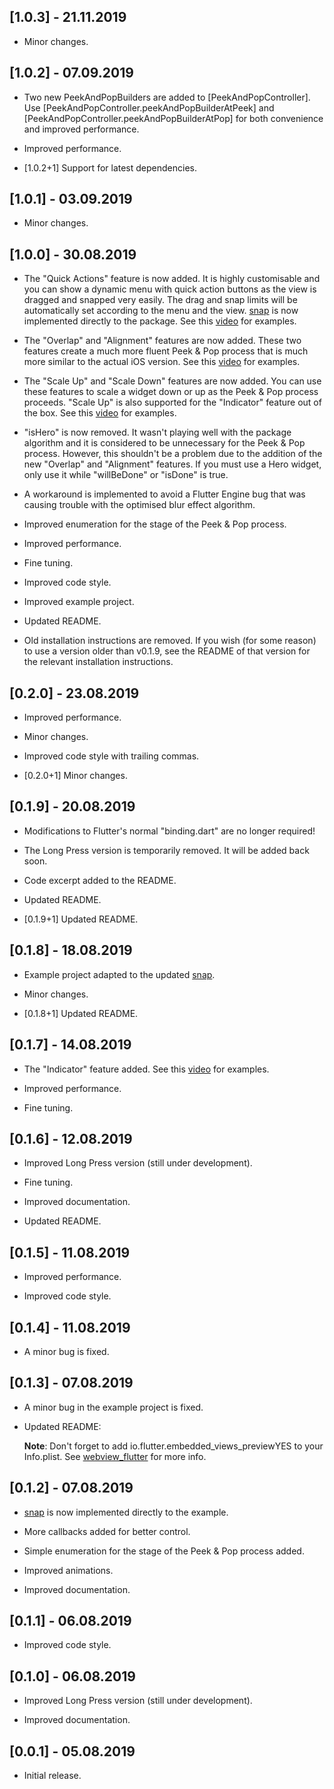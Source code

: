 ## [1.0.3] - 21.11.2019

* Minor changes.

## [1.0.2] - 07.09.2019

* Two new PeekAndPopBuilders are added to [PeekAndPopController]. Use [PeekAndPopController.peekAndPopBuilderAtPeek] and 
[PeekAndPopController.peekAndPopBuilderAtPop] for both convenience and improved performance.

* Improved performance.

* [1.0.2+1] Support for latest dependencies.

## [1.0.1] - 03.09.2019

* Minor changes.

## [1.0.0] - 30.08.2019

* The "Quick Actions" feature is now added. It is highly customisable and you can show a dynamic menu with quick action buttons as the view is 
dragged and snapped very easily. The drag and snap limits will be automatically set according to the menu and the view. 
[snap](https://pub.dev/packages/snap) is now implemented directly to the package. See this [video](https://youtu.be/IQq_ty5mRYU) for examples.

* The "Overlap" and "Alignment" features are now added. These two features create a much more fluent Peek & Pop process that is much more similar 
to the actual iOS version. See this [video](https://youtu.be/IQq_ty5mRYU) for examples.

* The "Scale Up" and "Scale Down" features are now added. You can use these features to scale a widget down or up as the Peek & Pop process 
proceeds. "Scale Up" is also supported for the "Indicator" feature out of the box. See this [video](https://youtu.be/IQq_ty5mRYU) for examples.

* "isHero" is now removed. It wasn't playing well with the package algorithm and it is considered to be unnecessary for the Peek & Pop process. 
However, this shouldn't be a problem due to the addition of the new "Overlap" and "Alignment" features. If you must use a Hero widget, only use it 
while "willBeDone" or "isDone" is true.

* A workaround is implemented to avoid a Flutter Engine bug that was causing trouble with the optimised blur effect algorithm.

* Improved enumeration for the stage of the Peek & Pop process.

* Improved performance.

* Fine tuning.

* Improved code style.

* Improved example project.

* Updated README.

* Old installation instructions are removed. If you wish (for some reason) to use a version older than v0.1.9, see the README of that version for 
the relevant installation instructions.

## [0.2.0] - 23.08.2019

* Improved performance.

* Minor changes.

* Improved code style with trailing commas.

* [0.2.0+1] Minor changes.

## [0.1.9] - 20.08.2019

* Modifications to Flutter's normal "binding.dart" are no longer required!

* The Long Press version is temporarily removed. It will be added back soon.

* Code excerpt added to the README.

* Updated README.

* [0.1.9+1] Updated README.

## [0.1.8] - 18.08.2019

* Example project adapted to the updated [snap](https://pub.dev/packages/snap).

* Minor changes.

* [0.1.8+1] Updated README.

## [0.1.7] - 14.08.2019

* The "Indicator" feature added. See this [video](https://youtu.be/wOWCV7HJzwc) for examples.

* Improved performance.

* Fine tuning.

## [0.1.6] - 12.08.2019

* Improved Long Press version (still under development).

* Fine tuning.

* Improved documentation.

* Updated README.

## [0.1.5] - 11.08.2019

* Improved performance.

* Improved code style.

## [0.1.4] - 11.08.2019

* A minor bug is fixed.

## [0.1.3] - 07.08.2019

* A minor bug in the example project is fixed.

* Updated README: 
  
  **Note**: Don't forget to add <key>io.flutter.embedded_views_preview</key><string>YES</string> to your Info.plist. See
  [webview_flutter](https://pub.flutter-io.cn/packages/webview_flutter) for more info.

## [0.1.2] - 07.08.2019

* [snap](https://pub.dev/packages/snap) is now implemented directly to the example.

* More callbacks added for better control.

* Simple enumeration for the stage of the Peek & Pop process added.

* Improved animations.

* Improved documentation.

## [0.1.1] - 06.08.2019

* Improved code style.

## [0.1.0] - 06.08.2019

* Improved Long Press version (still under development).

* Improved documentation.

## [0.0.1] - 05.08.2019

* Initial release.

